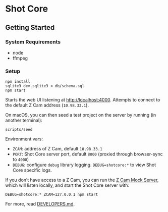# Shot Core

## Getting Started

### System Requirements

- node
- ffmpeg

### Setup

```
npm install
sqlite3 dev.sqlite3 < db/schema.sql
npm start
```

Starts the web UI listening at [http://localhost:4000](http://localhost:4000). Attempts to connect to the default Z Cam address (`10.98.33.1`).

On macOS, you can then seed a test project on the server by running (in another terminal):

```
scripts/seed
```

Environment vars:  
- `ZCAM`: address of Z Cam, default `10.98.33.1`  
- `PORT`: Shot Core server port, default `8000` (proxied through browser-sync to `4000`)  
- `DEBUG`: configure `debug` library logging. `DEBUG=shotcore:*` to view Shot Core specific logs.  

If you don’t have access to a Z Cam, you can run the [Z Cam Mock Server](./lib/zcam/mock-server/README.md), which will listen locally, and start the Shot Core server with:

```
DEBUG=shotcore:* ZCAM=127.0.0.1 npm start
```

For more, read [DEVELOPERS.md](DEVELOPERS.md).
